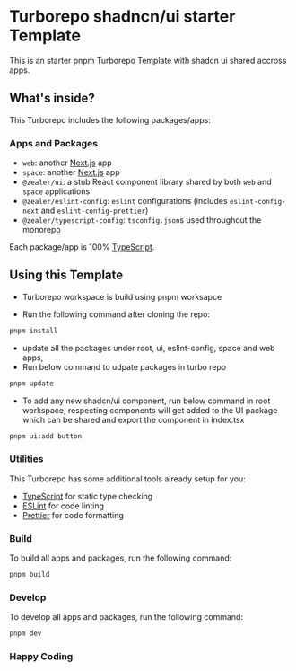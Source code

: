 # Turborepo shadncn/ui starter Template

This is an starter pnpm Turborepo Template with shadcn ui shared accross apps.

## What's inside?

This Turborepo includes the following packages/apps:

### Apps and Packages

- `web`: another [Next.js](https://nextjs.org/) app
- `space`: another [Next.js](https://nextjs.org/) app
- `@zealer/ui`: a stub React component library shared by both `web` and `space`
  applications
- `@zealer/eslint-config`: `eslint` configurations (includes
  `eslint-config-next` and `eslint-config-prettier`)
- `@zealer/typescript-config`: `tsconfig.json`s used throughout the monorepo

Each package/app is 100% [TypeScript](https://www.typescriptlang.org/).

## Using this Template

- Turborepo workspace is build using pnpm worksapce

- Run the following command after cloning the repo:

```sh
pnpm install
```

- update all the packages under root, ui, eslint-config, space and web apps,
- Run below command to udpate packages in turbo repo

```sh
pnpm update
```

- To add any new shadcn/ui component, run below command in root workspace,
  respecting components will get added to the UI package which can be shared and
  export the component in index.tsx

```sh
pnpm ui:add button
```

### Utilities

This Turborepo has some additional tools already setup for you:

- [TypeScript](https://www.typescriptlang.org/) for static type checking
- [ESLint](https://eslint.org/) for code linting
- [Prettier](https://prettier.io) for code formatting

### Build

To build all apps and packages, run the following command:

```sh
pnpm build
```

### Develop

To develop all apps and packages, run the following command:

```sh
pnpm dev
```

### Happy Coding
